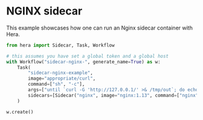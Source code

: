# NGINX sidecar

This example showcases how one can run an Nginx sidecar container with Hera.

```python
from hera import Sidecar, Task, Workflow

# this assumes you have set a global token and a global host
with Workflow("sidecar-nginx-", generate_name=True) as w:
    Task(
        "sidecar-nginx-example",
        image="appropriate/curl",
        command=["sh", "-c"],
        args=["until `curl -G 'http://127.0.0.1/' >& /tmp/out`; do echo sleep && sleep 1; done && cat /tmp/out"],
        sidecars=[Sidecar("nginx", image="nginx:1.13", command=["nginx", "-g", "daemon off;"])],
    )

w.create()
```
